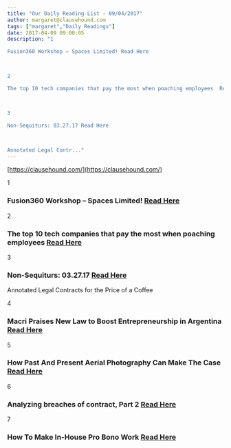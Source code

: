 ```yaml
---
title: "Our Daily Reading List - 09/04/2017"
author: margaret@clausehound.com
tags: ["margaret","Daily Readings"]
date: 2017-04-09 09:00:05
description: "1

Fusion360 Workshop – Spaces Limited! Read Here



2

The top 10 tech companies that pay the most when poaching employees  Read Here



3

Non-Sequiturs: 03.27.17 Read Here



Annotated Legal Contr..."
---
```


[https://clausehound.com/](https://clausehound.com/)

1

### Fusion360 Workshop – Spaces Limited! [Read Here](http://myshopmakerspace.com/fusion360-workshop-spaces-limited)

2

### The top 10 tech companies that pay the most when poaching employees  [Read Here](http://www.businessinsider.com/how-much-tech-companies-pay-poach-employees-netflix-2017-3)

3

### Non-Sequiturs: 03.27.17 [Read Here](http://abovethelaw.com/2017/03/non-sequiturs-03-27-17/)

Annotated Legal Contracts
for the Price of a Coffee

4

### Macri Praises New Law to Boost Entrepreneurship in Argentina [Read Here](https://goo.gl/FYlEN6)

5

### How Past And Present Aerial Photography Can Make The Case  [Read Here](https://goo.gl/uR2nSb)

6

### Analyzing breaches of contract, Part 2  [Read Here](https://goo.gl/cvIii1)

7

### How To Make In-House Pro Bono Work  [Read Here](https://goo.gl/LS410u)
